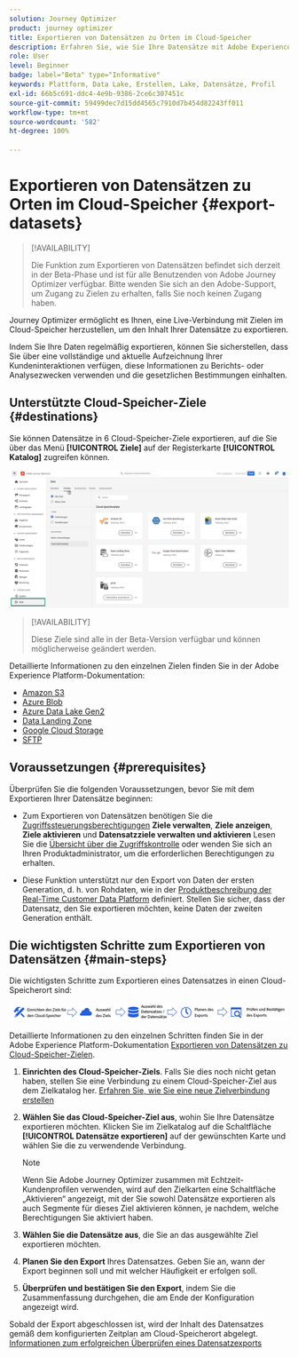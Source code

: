 ```yaml
---
solution: Journey Optimizer
product: journey optimizer
title: Exportieren von Datensätzen zu Orten im Cloud-Speicher
description: Erfahren Sie, wie Sie Ihre Datensätze mit Adobe Experience Platform-Cloud-Speicherzielen exportieren können.
role: User
level: Beginner
badge: label="Beta" type="Informative"
keywords: Plattform, Data Lake, Erstellen, Lake, Datensätze, Profil
exl-id: 66b5c691-ddc4-4e9b-9386-2ce6c307451c
source-git-commit: 59499dec7d15dd4565c7910d7b454d82243ff011
workflow-type: tm+mt
source-wordcount: '582'
ht-degree: 100%

---
```


# Exportieren von Datensätzen zu Orten im Cloud-Speicher {#export-datasets}

>[!AVAILABILITY]
>
>Die Funktion zum Exportieren von Datensätzen befindet sich derzeit in der Beta-Phase und ist für alle Benutzenden von Adobe Journey Optimizer verfügbar. Bitte wenden Sie sich an den Adobe-Support, um Zugang zu Zielen zu erhalten, falls Sie noch keinen Zugang haben.

Journey Optimizer ermöglicht es Ihnen, eine Live-Verbindung mit Zielen im Cloud-Speicher herzustellen, um den Inhalt Ihrer Datensätze zu exportieren.

Indem Sie Ihre Daten regelmäßig exportieren, können Sie sicherstellen, dass Sie über eine vollständige und aktuelle Aufzeichnung Ihrer Kundeninteraktionen verfügen, diese Informationen zu Berichts- oder Analysezwecken verwenden und die gesetzlichen Bestimmungen einhalten.

## Unterstützte Cloud-Speicher-Ziele {#destinations}

Sie können Datensätze in 6 Cloud-Speicher-Ziele exportieren, auf die Sie über das Menü **[!UICONTROL Ziele]** auf der Registerkarte **[!UICONTROL Katalog]** zugreifen können.

![](assets/dataset-export-setup.png)

>[!AVAILABILITY]
>
>Diese Ziele sind alle in der Beta-Version verfügbar und können möglicherweise geändert werden.

Detaillierte Informationen zu den einzelnen Zielen finden Sie in der Adobe Experience Platform-Dokumentation:

* [Amazon S3](https://experienceleague.adobe.com/docs/experience-platform/destinations/catalog/cloud-storage/amazon-s3.html?lang=de)
* [Azure Blob](https://experienceleague.adobe.com/docs/experience-platform/destinations/catalog/cloud-storage/azure-blob.html?lang=de)
* [Azure Data Lake Gen2](https://experienceleague.adobe.com/docs/experience-platform/destinations/catalog/cloud-storage/adls-gen2.html?lang=de)
* [Data Landing Zone](https://experienceleague.adobe.com/docs/experience-platform/destinations/catalog/cloud-storage/data-landing-zone.html?lang=de)
* [Google Cloud Storage](https://experienceleague.adobe.com/docs/experience-platform/destinations/catalog/cloud-storage/google-cloud-storage.html?lang=de)
* [SFTP](https://experienceleague.adobe.com/docs/experience-platform/destinations/catalog/cloud-storage/sftp.html?lang=de)

## Voraussetzungen {#prerequisites}

Überprüfen Sie die folgenden Voraussetzungen, bevor Sie mit dem Exportieren Ihrer Datensätze beginnen:

* Zum Exportieren von Datensätzen benötigen Sie die [Zugriffssteuerungsberechtigungen](https://experienceleague.adobe.com/docs/experience-platform/access-control/home.html?lang=de#permissions) **Ziele verwalten**, **Ziele anzeigen**, **Ziele aktivieren** und **Datensatzziele verwalten und aktivieren** Lesen Sie die [Übersicht über die Zugriffskontrolle](https://experienceleague.adobe.com/docs/experience-platform/access-control/ui/overview.html?lang=de) oder wenden Sie sich an Ihren Produktadministrator, um die erforderlichen Berechtigungen zu erhalten.

* Diese Funktion unterstützt nur den Export von Daten der ersten Generation, d. h. von Rohdaten, wie in der [Produktbeschreibung der Real-Time Customer Data Platform](https://helpx.adobe.com/de/legal/product-descriptions/real-time-customer-data-platform-b2c-edition-prime-and-ultimate-packages.html) definiert. Stellen Sie sicher, dass der Datensatz, den Sie exportieren möchten, keine Daten der zweiten Generation enthält.

## Die wichtigsten Schritte zum Exportieren von Datensätzen {#main-steps}

Die wichtigsten Schritte zum Exportieren eines Datensatzes in einen Cloud-Speicherort sind:

![](assets/dataset-export-process.png)

Detaillierte Informationen zu den einzelnen Schritten finden Sie in der Adobe Experience Platform-Dokumentation [Exportieren von Datensätzen zu Cloud-Speicher-Zielen](https://experienceleague.adobe.com/docs/experience-platform/destinations/ui/activate/export-datasets.html?lang=de).

1. **Einrichten des Cloud-Speicher-Ziels**. Falls Sie dies noch nicht getan haben, stellen Sie eine Verbindung zu einem Cloud-Speicher-Ziel aus dem Zielkatalog her. [Erfahren Sie, wie Sie eine neue Zielverbindung erstellen](https://experienceleague.adobe.com/docs/experience-platform/destinations/ui/connect-destination.html?lang=de#setup)

   <!--![](assets/dataset-export-setup.png)-->

1. **Wählen Sie das Cloud-Speicher-Ziel aus**, wohin Sie Ihre Datensätze exportieren möchten. Klicken Sie im Zielkatalog auf die Schaltfläche **[!UICONTROL Datensätze exportieren]** auf der gewünschten Karte und wählen Sie die zu verwendende Verbindung.

   <!--![](assets/dataset-export-destination.png)-->

   >[!NOTE]
   >
   >Wenn Sie Adobe Journey Optimizer zusammen mit Echtzeit-Kundenprofilen verwenden, wird auf den Zielkarten eine Schaltfläche „Aktivieren“ angezeigt, mit der Sie sowohl Datensätze exportieren als auch Segmente für dieses Ziel aktivieren können, je nachdem, welche Berechtigungen Sie aktiviert haben.

1. **Wählen Sie die Datensätze aus**, die Sie an das ausgewählte Ziel exportieren möchten.

   <!--![](assets/dataset-export-dataset-selection.png)-->

1. **Planen Sie den Export** Ihres Datensatzes. Geben Sie an, wann der Export beginnen soll und mit welcher Häufigkeit er erfolgen soll.

   <!--![](assets/dataset-export-schedule.png)-->

1. **Überprüfen und bestätigen Sie den Export**, indem Sie die Zusammenfassung durchgehen, die am Ende der Konfiguration angezeigt wird.

   <!--![](assets/dataset-export-review.png)-->

Sobald der Export abgeschlossen ist, wird der Inhalt des Datensatzes gemäß dem konfigurierten Zeitplan am Cloud-Speicherort abgelegt. [Informationen zum erfolgreichen Überprüfen eines Datensatzexports](https://experienceleague.adobe.com/docs/experience-platform/destinations/ui/activate/export-datasets.html?lang=de#verify)
